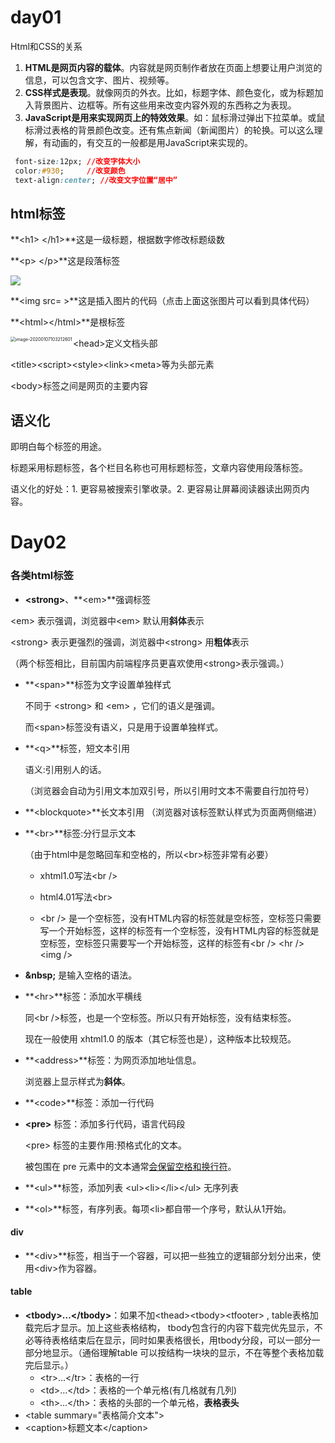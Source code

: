 # day01

Html和CSS的关系



1. **HTML是网页内容的载体**。内容就是网页制作者放在页面上想要让用户浏览的信息，可以包含文字、图片、视频等。
2.  **CSS样式是表现**。就像网页的外衣。比如，标题字体、颜色变化，或为标题加入背景图片、边框等。所有这些用来改变内容外观的东西称之为表现。
3. **JavaScript是用来实现网页上的特效效果**。如：鼠标滑过弹出下拉菜单。或鼠标滑过表格的背景颜色改变。还有焦点新闻（新闻图片）的轮换。可以这么理解，有动画的，有交互的一般都是用JavaScript来实现的。

```css
 font-size:12px; //改变字体大小
 color:#930;     //改变颜色
 text-align:center; //改变文字位置“居中”
```
## html标签

**\<h1> \</h1>**这是一级标题，根据数字修改标题级数

**\<p> \</p>**这是段落标签

<img src="https://gss2.bdstatic.com/9fo3dSag_xI4khGkpoWK1HF6hhy/baike/c0%3Dbaike80%2C5%2C5%2C80%2C26/sign=bfffb39880cb39dbd5cd6f04b17f6241/7acb0a46f21fbe09095814666a600c338744adba.jpg" >

**\<img src= >**这是插入图片的代码（点击上面这张图片可以看到具体代码）

**\<html>\</html>**是根标签

<img src="C:\Users\jimmy\AppData\Roaming\Typora\typora-user-images\image-20200107103212601.png" alt="image-20200107103212601" style="zoom: 50%;" align="left" />

\<head>定义文档头部

\<title>\<script>\<style>\<link>\<meta>等为头部元素

\<body>标签之间是网页的主要内容

## 语义化

即明白每个标签的用途。

标题采用标题标签，各个栏目名称也可用标题标签，文章内容使用段落标签。

语义化的好处：1. 更容易被搜索引擎收录。2. 更容易让屏幕阅读器读出网页内容。

# Day02

### 各类html标签

-  **\<strong>**、**\<em>**强调标签

  \<em> 表示强调，浏览器中\<em> 默认用**斜体**表示

  \<strong> 表示更强烈的强调，浏览器中\<strong> 用**粗体**表示

  （两个标签相比，目前国内前端程序员更喜欢使用\<strong>表示强调。）

  

- **\<span>**标签为文字设置单独样式

  不同于 \<strong> 和 \<em> ，它们的语义是强调。

  而\<span>标签没有语义，只是用于设置单独样式。

  

- **\<q>**标签，短文本引用 

  语义:引用别人的话。

  （浏览器会自动为引用文本加双引号，所以引用时文本不需要自行加符号）

  

- **\<blockquote>**长文本引用 （浏览器对该标签默认样式为页面两侧缩进）

  

- **\<br>**标签:分行显示文本 

  （由于html中是忽略回车和空格的，所以\<br>标签非常有必要）

  - xhtml1.0写法\<br /> 

  - html4.01写法\<br>

  - \<br /> 是一个空标签，没有HTML内容的标签就是空标签，空标签只需要写一个开始标签，这样的标签有一个空标签，没有HTML内容的标签就是空标签，空标签只需要写一个开始标签，这样的标签有\<br /> \<hr /> \<img />

    

- **\&nbsp;** 是输入空格的语法。



- **\<hr>**标签：添加水平横线 

  同\<br />标签，也是一个空标签。所以只有开始标签，没有结束标签。

  现在一般使用 xhtml1.0 的版本（其它标签也是），这种版本比较规范。

  

- **\<address>**标签：为网页添加地址信息。

  浏览器上显示样式为**斜体**。

  

- **\<code>**标签：添加一行代码

- **\<pre>**   标签：添加多行代码，语言代码段

  \<pre> 标签的主要作用:预格式化的文本。

  被包围在 pre 元素中的文本通常<u>会保留空格和换行符</u>。

- **\<ul>**标签，添加列表 \<ul>\<li>\</li>\</ul> 无序列表

- **\<ol>**标签，有序列表。每项\<li>都自带一个序号，默认从1开始。



#### div

- **\<div>**标签，相当于一个容器，可以把一些独立的逻辑部分划分出来，使用\<div>作为容器。



#### table

- **\<tbody>…\</tbody>**：如果不加\<thead>\<tbody>\<tfooter> , table表格加载完后才显示。加上这些表格结构， tbody包含行的内容下载完优先显示，不必等待表格结束后在显示，同时如果表格很长，用tbody分段，可以一部分一部分地显示。（通俗理解table 可以按结构一块块的显示，不在等整个表格加载完后显示。）
  - \<tr>…\</tr>：表格的一行
  - \<td>…\</td>：表格的一个单元格(有几格就有几列)
  - \<th>…\</th>：表格的头部的一个单元格，**表格表头**
- \<table summary="表格简介文本">
- \<caption>标题文本\</caption>









